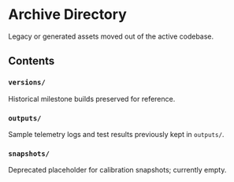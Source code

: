 # Archive Directory

Legacy or generated assets moved out of the active codebase.

## Contents

### `versions/`
Historical milestone builds preserved for reference.

### `outputs/`
Sample telemetry logs and test results previously kept in `outputs/`.

### `snapshots/`
Deprecated placeholder for calibration snapshots; currently empty.

